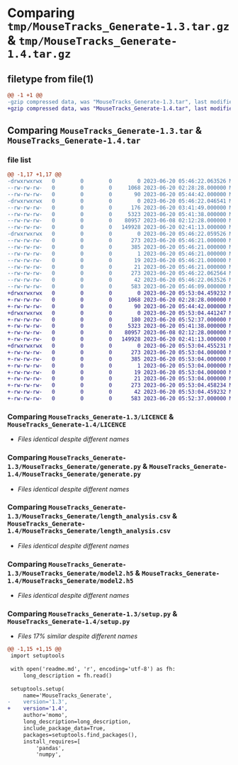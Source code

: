 # Comparing `tmp/MouseTracks_Generate-1.3.tar.gz` & `tmp/MouseTracks_Generate-1.4.tar.gz`

## filetype from file(1)

```diff
@@ -1 +1 @@
-gzip compressed data, was "MouseTracks_Generate-1.3.tar", last modified: Tue Jun 20 05:46:22 2023, max compression
+gzip compressed data, was "MouseTracks_Generate-1.4.tar", last modified: Tue Jun 20 05:53:04 2023, max compression
```

## Comparing `MouseTracks_Generate-1.3.tar` & `MouseTracks_Generate-1.4.tar`

### file list

```diff
@@ -1,17 +1,17 @@
-drwxrwxrwx   0        0        0        0 2023-06-20 05:46:22.063526 MouseTracks_Generate-1.3/
--rw-rw-rw-   0        0        0     1068 2023-06-20 02:28:28.000000 MouseTracks_Generate-1.3/LICENCE
--rw-rw-rw-   0        0        0       90 2023-06-20 05:44:42.000000 MouseTracks_Generate-1.3/MANIFEST.in
-drwxrwxrwx   0        0        0        0 2023-06-20 05:46:22.046541 MouseTracks_Generate-1.3/MouseTracks_Generate/
--rw-rw-rw-   0        0        0      176 2023-06-20 03:41:49.000000 MouseTracks_Generate-1.3/MouseTracks_Generate/__init__.py
--rw-rw-rw-   0        0        0     5323 2023-06-20 05:41:38.000000 MouseTracks_Generate-1.3/MouseTracks_Generate/generate.py
--rw-rw-rw-   0        0        0    80957 2023-06-08 02:12:28.000000 MouseTracks_Generate-1.3/MouseTracks_Generate/length_analysis.csv
--rw-rw-rw-   0        0        0   149928 2023-06-20 02:41:13.000000 MouseTracks_Generate-1.3/MouseTracks_Generate/model2.h5
-drwxrwxrwx   0        0        0        0 2023-06-20 05:46:22.059526 MouseTracks_Generate-1.3/MouseTracks_Generate.egg-info/
--rw-rw-rw-   0        0        0      273 2023-06-20 05:46:21.000000 MouseTracks_Generate-1.3/MouseTracks_Generate.egg-info/PKG-INFO
--rw-rw-rw-   0        0        0      385 2023-06-20 05:46:21.000000 MouseTracks_Generate-1.3/MouseTracks_Generate.egg-info/SOURCES.txt
--rw-rw-rw-   0        0        0        1 2023-06-20 05:46:21.000000 MouseTracks_Generate-1.3/MouseTracks_Generate.egg-info/dependency_links.txt
--rw-rw-rw-   0        0        0       19 2023-06-20 05:46:21.000000 MouseTracks_Generate-1.3/MouseTracks_Generate.egg-info/requires.txt
--rw-rw-rw-   0        0        0       21 2023-06-20 05:46:21.000000 MouseTracks_Generate-1.3/MouseTracks_Generate.egg-info/top_level.txt
--rw-rw-rw-   0        0        0      273 2023-06-20 05:46:22.062564 MouseTracks_Generate-1.3/PKG-INFO
--rw-rw-rw-   0        0        0       42 2023-06-20 05:46:22.063526 MouseTracks_Generate-1.3/setup.cfg
--rw-rw-rw-   0        0        0      583 2023-06-20 05:46:09.000000 MouseTracks_Generate-1.3/setup.py
+drwxrwxrwx   0        0        0        0 2023-06-20 05:53:04.459232 MouseTracks_Generate-1.4/
+-rw-rw-rw-   0        0        0     1068 2023-06-20 02:28:28.000000 MouseTracks_Generate-1.4/LICENCE
+-rw-rw-rw-   0        0        0       90 2023-06-20 05:44:42.000000 MouseTracks_Generate-1.4/MANIFEST.in
+drwxrwxrwx   0        0        0        0 2023-06-20 05:53:04.441247 MouseTracks_Generate-1.4/MouseTracks_Generate/
+-rw-rw-rw-   0        0        0      180 2023-06-20 05:52:37.000000 MouseTracks_Generate-1.4/MouseTracks_Generate/__init__.py
+-rw-rw-rw-   0        0        0     5323 2023-06-20 05:41:38.000000 MouseTracks_Generate-1.4/MouseTracks_Generate/generate.py
+-rw-rw-rw-   0        0        0    80957 2023-06-08 02:12:28.000000 MouseTracks_Generate-1.4/MouseTracks_Generate/length_analysis.csv
+-rw-rw-rw-   0        0        0   149928 2023-06-20 02:41:13.000000 MouseTracks_Generate-1.4/MouseTracks_Generate/model2.h5
+drwxrwxrwx   0        0        0        0 2023-06-20 05:53:04.455231 MouseTracks_Generate-1.4/MouseTracks_Generate.egg-info/
+-rw-rw-rw-   0        0        0      273 2023-06-20 05:53:04.000000 MouseTracks_Generate-1.4/MouseTracks_Generate.egg-info/PKG-INFO
+-rw-rw-rw-   0        0        0      385 2023-06-20 05:53:04.000000 MouseTracks_Generate-1.4/MouseTracks_Generate.egg-info/SOURCES.txt
+-rw-rw-rw-   0        0        0        1 2023-06-20 05:53:04.000000 MouseTracks_Generate-1.4/MouseTracks_Generate.egg-info/dependency_links.txt
+-rw-rw-rw-   0        0        0       19 2023-06-20 05:53:04.000000 MouseTracks_Generate-1.4/MouseTracks_Generate.egg-info/requires.txt
+-rw-rw-rw-   0        0        0       21 2023-06-20 05:53:04.000000 MouseTracks_Generate-1.4/MouseTracks_Generate.egg-info/top_level.txt
+-rw-rw-rw-   0        0        0      273 2023-06-20 05:53:04.458234 MouseTracks_Generate-1.4/PKG-INFO
+-rw-rw-rw-   0        0        0       42 2023-06-20 05:53:04.459232 MouseTracks_Generate-1.4/setup.cfg
+-rw-rw-rw-   0        0        0      583 2023-06-20 05:52:37.000000 MouseTracks_Generate-1.4/setup.py
```

### Comparing `MouseTracks_Generate-1.3/LICENCE` & `MouseTracks_Generate-1.4/LICENCE`

 * *Files identical despite different names*

### Comparing `MouseTracks_Generate-1.3/MouseTracks_Generate/generate.py` & `MouseTracks_Generate-1.4/MouseTracks_Generate/generate.py`

 * *Files identical despite different names*

### Comparing `MouseTracks_Generate-1.3/MouseTracks_Generate/length_analysis.csv` & `MouseTracks_Generate-1.4/MouseTracks_Generate/length_analysis.csv`

 * *Files identical despite different names*

### Comparing `MouseTracks_Generate-1.3/MouseTracks_Generate/model2.h5` & `MouseTracks_Generate-1.4/MouseTracks_Generate/model2.h5`

 * *Files identical despite different names*

### Comparing `MouseTracks_Generate-1.3/setup.py` & `MouseTracks_Generate-1.4/setup.py`

 * *Files 17% similar despite different names*

```diff
@@ -1,15 +1,15 @@
 import setuptools
 
 with open('readme.md', 'r', encoding='utf-8') as fh:
     long_description = fh.read()
 
 setuptools.setup(
     name='MouseTracks_Generate',
-    version='1.3',
+    version='1.4',
     author='momo',
     long_description=long_description,
     include_package_data=True,
     packages=setuptools.find_packages(),
     install_requires=[
         'pandas',
         'numpy',
```

